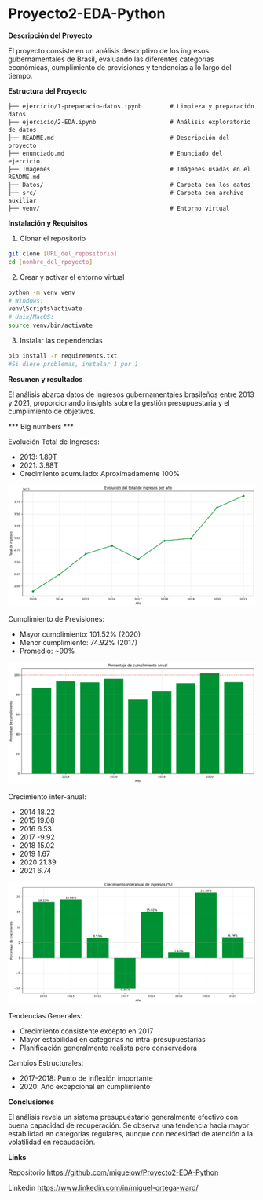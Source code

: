 # Proyecto2-EDA-Python

**Descripción del Proyecto** 

El proyecto consiste en un análisis descriptivo de los ingresos gubernamentales de Brasil, evaluando las diferentes categorías económicas, cumplimiento de previsiones y tendencias a lo largo del tiempo.

**Estructura del Proyecto** 

    ├── ejercicio/1-preparacio-datos.ipynb        # Limpieza y preparación datos
    ├── ejercicio/2-EDA.ipynb                     # Análisis exploratorio de datos
    ├── README.md                                 # Descripción del proyecto
    ├── enunciado.md                              # Enunciado del ejercicio
    ├── Imagenes                                  # Imágenes usadas en el README.md 
    ├── Datos/                                    # Carpeta con los datos
    ├── src/                                      # Carpeta con archivo auxiliar
    ├── venv/                                     # Entorno virtual 

**Instalación y Requisitos** 

1. Clonar el repositorio

```bash
git clone [URL_del_repositorio]
cd [nombre_del_rpoyecto]
```

2. Crear y activar el entorno virtual
```bash 
python -m venv venv
# Windows:
venv\Scripts\activate
# Unix/MacOS:
source venv/bin/activate
```

3. Instalar las dependencias
```bash 
pip install -r requirements.txt
#Si diese problemas, instalar 1 por 1
```

**Resumen y resultados** 

El análisis abarca datos de ingresos gubernamentales brasileños entre 2013 y 2021, proporcionando insights sobre la gestión presupuestaria y el cumplimiento de objetivos.

*** Big numbers *** 

Evolución Total de Ingresos:
- 2013: 1.89T
- 2021: 3.88T
- Crecimiento acumulado: Aproximadamente 100%

![Evolución anual ingresos](Imagenes/evol-ingresos-anuales.png)

Cumplimiento de Previsiones:
- Mayor cumplimiento: 101.52% (2020)
- Menor cumplimiento: 74.92% (2017)
- Promedio: ~90%

![Evolución anual ingresos](Imagenes/evol-cumplimiento.png)

Crecimiento inter-anual:
- 2014   18.22
- 2015   19.08
- 2016    6.53
- 2017   -9.92
- 2018   15.02
- 2019    1.67
- 2020   21.39
- 2021    6.74

![Evolución anual ingresos](Imagenes/evol-ingresos-interanuales.png)

Tendencias Generales:
- Crecimiento consistente excepto en 2017
- Mayor estabilidad en categorías no intra-presupuestarias
- Planificación generalmente realista pero conservadora

Cambios Estructurales:
- 2017-2018: Punto de inflexión importante
- 2020: Año excepcional en cumplimiento

**Conclusiones** 

El análisis revela un sistema presupuestario generalmente efectivo con buena capacidad de recuperación. Se observa una tendencia hacia mayor estabilidad en categorías regulares, aunque con necesidad de atención a la volatilidad en recaudación.

**Links** 

Repositorio https://github.com/miguelow/Proyecto2-EDA-Python

Linkedin https://www.linkedin.com/in/miguel-ortega-ward/
